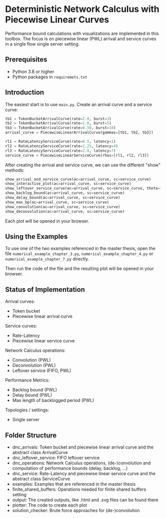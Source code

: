 # Deterministic Network Calculus with Piecewise Linear Curves

Performance bound calculations with visualizations are implemented in this toolbox. The focus is on piecewise linear (PWL) arrival and service curves in a single flow single server setting.

## Prerequisites

- Python 3.8 or higher
- Python packages in `requiremets.txt`

## Introduction

The easiest start is to use `main.py`. Create an arrival curve and a service curve:

```python
tb1 = TokenBucketArrivalCurve(rate=2.0, burst=3)
tb2 = TokenBucketArrivalCurve(rate=1.0, burst=5)
tb3 = TokenBucketArrivalCurve(rate=0.50, burst=10)
arrival_curve = PiecewiseLinearArrivalCurve(gammas=[tb1, tb2, tb3])

rl1 = RateLatencyServiceCurve(rate=0.5, latency=1)
rl2 = RateLatencyServiceCurve(rate=1.25, latency=4)
rl3 = RateLatencyServiceCurve(rate=2.0, latency=7)
service_curve = PiecewiseLinearServiceCurve(rhos=[rl1, rl2, rl3])
```

After creating the arrival and service curve, we can use the different "show" methods:

```python
show_arrival_and_service_curve(ac=arrival_curve, sc=service_curve)
show_interactive_plot(ac=arrival_curve, sc=service_curve)
show_leftover_service_curve(ac=arrival_curve, sc=service_curve, theta=10)
show_backlog_bound(ac=arrival_curve, sc=service_curve)
show_delay_bound(ac=arrival_curve, sc=service_curve)
show_max_bp(ac=arrival_curve, sc=service_curve)
show_convolution(ac=arrival_curve, sc=service_curve)
show_deconvolution(ac=arrival_curve, sc=service_curve)
```

Each plot will be opened in your browser.

## Using the Examples

To use one of the two examples referenced in the master thesis, open the file `numerical_example_chapter_3.py`, `numerical_example_chapter_4.py` or `numerical_example_chapter_7.py` directly.

Then run the code of the file and the resulting plot will be opened in your browser.

## Status of Implementation

Arrival curves:

- Token bucket
- Piecewise linear arrival curve

Service curves:

- Rate-Latency
- Piecewise linear service curve

Network Calculus operations:

- Convolution (PWL)
- Deconvolution (PWL)
- Leftover service (FIFO, PWL)

Performance Metrics:

- Backlog bound (PWL)
- Delay bound (PWL)
- Max length of backlogged period (PWL)

Topologies / settings:

- Single server

## Folder Structure

- dnc_arrivals:
  Token bucket and piecewise linear arrival curve and the abstract class ArrivalCurve
- dnc_leftover_service:
  FIFO leftover service 
- dnc_operations:
  Network Calculus operations, (de-)convolution and computation of performance bounds (delay, backlog, ...)
- dnc_service:
  Rate-Latency and piecewise linear service curve and the abstract class ServiceCurve
- examples:
  Examples that are referenced in the master thesis
- finite_shared_buffers:
  Operations needed for finite shared buffers setting
- output:
  The created outputs, like .html and .svg files can be found there
- plotter:
  The code to create each plot
- solution_checker:
  Brute force approaches for (de-)convolution
